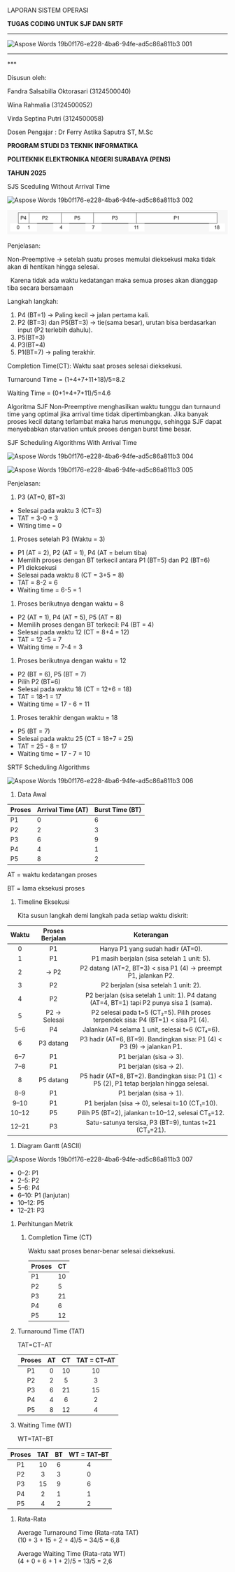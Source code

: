 ﻿LAPORAN SISTEM OPERASI

**TUGAS CODING UNTUK SJF DAN SRTF**

---

![Aspose Words 19b0f176-e228-4ba6-94fe-ad5c86a811b3 001](https://github.com/user-attachments/assets/25abe8d7-a1c6-4c7f-aa8b-c08e4502cdb0)

---


\*** 

Disusun oleh:

Fandra Salsabilla Oktorasari         	(3124500040)

Wina Rahmalia                                 	(3124500052)

Virda Septina Putri                          	(3124500058)

Dosen Pengajar  	: Dr Ferry Astika Saputra ST, M.Sc





**PROGRAM STUDI D3 TEKNIK INFORMATIKA**

**POLITEKNIK ELEKTRONIKA NEGERI SURABAYA (PENS)**

**TAHUN 2025**

SJS Sceduling Without Arrival Time

![Aspose Words 19b0f176-e228-4ba6-94fe-ad5c86a811b3 002](https://github.com/user-attachments/assets/b0171874-63d6-48ac-8eb7-4bf98f64204a)

![Aspose Words 19b0f176-e228-4ba6-94fe-ad5c86a811b3 003](IMG3.jpeg)

Penjelasan:

Non-Preemptive → setelah suatu proses memulai dieksekusi maka tidak akan di hentikan hingga selesai.

` `Karena tidak ada waktu kedatangan maka semua proses akan dianggap tiba secara bersamaan 

Langkah langkah:

1. P4 (BT=1) → Paling kecil → jalan pertama kali.
1. P2 (BT=3) dan P5(BT=3) →  tie(sama besar), urutan bisa berdasarkan input (P2 terlebih dahulu).
1. P5(BT=3)
1. P3(BT=4)
1. P1(BT=7) → paling terakhir.

Completion Time(CT): Waktu saat proses selesai dieksekusi.

Turnaround Time = (1+4+7+11+18)/5=8.2

Waiting Time = (0+1+4+7+11)/5=4.6

Algoritma SJF Non-Preemptive menghasilkan waktu tunggu dan turnaund time yang optimal jika arrival time tidak dipertimbangkan. Jika banyak proses kecil datang terlambat maka harus menunggu, sehingga SJF dapat menyebabkan starvation untuk proses dengan burst time besar.

SJF Scheduling Algorithms With Arrival Time

![Aspose Words 19b0f176-e228-4ba6-94fe-ad5c86a811b3 004](https://github.com/user-attachments/assets/d42c9cdc-e6cc-4c97-a0e8-33cb25aadfde)

![Aspose Words 19b0f176-e228-4ba6-94fe-ad5c86a811b3 005](https://github.com/user-attachments/assets/89c39ac4-d754-4d62-ae94-e4a2dccbe4ef)

Penjelasan:

1. P3 (AT=0, BT=3)
- Selesai pada waktu 3 (CT=3)
- TAT = 3-0 = 3
- Witing time = 0
1. Proses setelah P3 (Waktu = 3)
- P1 (AT = 2), P2 (AT = 1), P4 (AT = belum tiba)
- Memilih proses dengan BT terkecil antara P1 (BT=5) dan P2 (BT=6)
- P1 dieksekusi
- Selesai pada waktu 8 (CT = 3+5 = 8)
- TAT = 8-2 = 6
- Waiting time = 6-5 = 1 
1. Proses berikutnya dengan waktu = 8
- P2 (AT = 1), P4 (AT = 5), P5 (AT = 8)
- Memilih proses dengan BT terkecil: P4 (BT = 4)
- Selesai pada waktu 12 (CT = 8+4 = 12)
- TAT = 12 -5 = 7
- Waiting time = 7-4 = 3
1. Proses berikutnya dengan waktu = 12
- P2 (BT = 6), P5 (BT = 7)
- Pilih P2 (BT=6)
- Selesai pada waktu 18 (CT = 12+6 = 18)
- TAT = 18-1 = 17
- Waiting time = 17 - 6 = 11
1. Proses terakhir dengan waktu = 18
- P5 (BT = 7)
- Selesai pada waktu 25 (CT = 18+7 = 25)
- TAT = 25 - 8 = 17
- Waiting time = 17 - 7 = 10



SRTF Scheduling Algorithms

![Aspose Words 19b0f176-e228-4ba6-94fe-ad5c86a811b3 006](https://github.com/user-attachments/assets/4070ffe2-dc63-41df-be10-1665b716a820)


1. Data Awal

|Proses|Arrival Time (AT)|Burst Time (BT)|
| :- | :- | :- |
|P1|0|6|
|P2|2|3|
|P3|6|9|
|P4|4|1|
|P5|8|2|

AT = waktu kedatangan proses

BT = lama eksekusi proses

1. Timeline Eksekusi

   Kita susun langkah demi langkah pada setiap waktu diskrit:


|Waktu|Proses Berjalan|Keterangan|
| :-: | :-: | :-: |
|0|P1|Hanya P1 yang sudah hadir (AT=0).|
|1|P1|P1 masih berjalan (sisa setelah 1 unit: 5).|
|2|→ P2|P2 datang (AT=2, BT=3) < sisa P1 (4) → preempt P1, jalankan P2.|
|3|P2|P2 berjalan (sisa setelah 1 unit: 2).|
|4|P2|P2 berjalan (sisa setelah 1 unit: 1). P4 datang (AT=4, BT=1) tapi P2 punya sisa 1 (sama).|
|5|P2 → Selesai|P2 selesai pada t=5 (CT₂=5). Pilih proses terpendek sisa: P4 (BT=1) < sisa P1 (4).|
|5–6|P4|Jalankan P4 selama 1 unit, selesai t=6 (CT₄=6).|
|6|P3 datang|P3 hadir (AT=6, BT=9). Bandingkan sisa: P1 (4) < P3 (9) → jalankan P1.|
|6–7|P1|P1 berjalan (sisa → 3).|
|7–8|P1|P1 berjalan (sisa → 2).|
|8|P5 datang|P5 hadir (AT=8, BT=2). Bandingkan sisa: P1 (1) < P5 (2), P1 tetap berjalan hingga selesai.|
|8–9|P1|P1 berjalan (sisa → 1).|
|9–10|P1|P1 berjalan (sisa → 0), selesai t=10 (CT₁=10).|
|10–12|P5|Pilih P5 (BT=2), jalankan t=10–12, selesai CT₅=12.|
|12–21|P3|Satu-satunya tersisa, P3 (BT=9), tuntas t=21 (CT₃=21).|

1. Diagram Gantt (ASCII)

![Aspose Words 19b0f176-e228-4ba6-94fe-ad5c86a811b3 007](https://github.com/user-attachments/assets/42a70a3a-9b0d-43be-a8ed-b4648f7430da)

- 0–2: P1
- 2–5: P2
- 5–6: P4
- 6–10: P1 (lanjutan)
- 10–12: P5
- 12–21: P3

1. Perhitungan Metrik
   1. Completion Time (CT)

      Waktu saat proses benar-benar selesai dieksekusi.

      |Proses|CT|
      | :- | :- |
      |P1|10|
      |P2|5|
      |P3|21|
      |P4|6|
      |P5|12|



1. Turnaround Time (TAT)

   TAT=CT−AT

   |Proses|AT|CT|TAT = CT–AT|
   | :-: | :-: | :-: | :-: |
   |P1|0|10|10|
   |P2|2|5|3|
   |P3|6|21|15|
   |P4|4|6|2|
   |P5|8|12|4|

1. Waiting Time (WT)

   WT=TAT−BT

|Proses|TAT|BT|WT = TAT–BT|
| :-: | :-: | :-: | :-: |
|P1|10|6|4|
|P2|3|3|0|
|P3|15|9|6|
|P4|2|1|1|
|P5|4|2|2|

1. Rata-Rata

   Average Turnaround Time (Rata-rata TAT)\
   (10 + 3 + 15 + 2 + 4)/5 = 34/5 = 6,8

   Average Waiting Time (Rata-rata WT)\
   (4 + 0 + 6 + 1 + 2)/5 = 13/5 = 2,6


